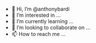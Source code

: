 - 👋 Hi, I’m @anthonybardi
- 👀 I’m interested in ...
- 🌱 I’m currently learning ...
- 💞️ I’m looking to collaborate on ...
- 📫 How to reach me ...

<!---
anthonybardi/anthonybardi is a ✨ special ✨ repository because its `README.md` (this file) appears on your GitHub profile.
You can click the Preview link to take a look at your changes.
--->
